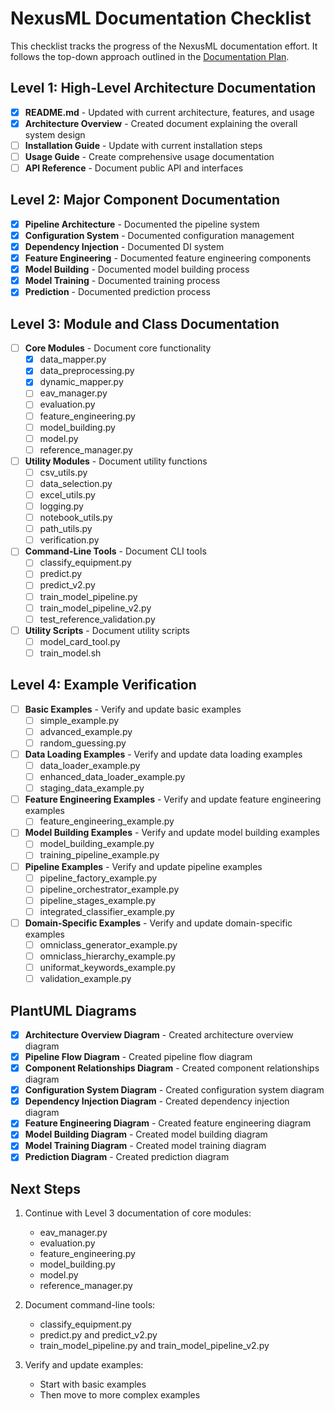 # NexusML Documentation Checklist

This checklist tracks the progress of the NexusML documentation effort. It follows the top-down approach outlined in the [Documentation Plan](documentation_plan.md).

## Level 1: High-Level Architecture Documentation

- [x] **README.md** - Updated with current architecture, features, and usage
- [x] **Architecture Overview** - Created document explaining the overall system design
- [ ] **Installation Guide** - Update with current installation steps
- [ ] **Usage Guide** - Create comprehensive usage documentation
- [ ] **API Reference** - Document public API and interfaces

## Level 2: Major Component Documentation

- [x] **Pipeline Architecture** - Documented the pipeline system
- [x] **Configuration System** - Documented configuration management
- [x] **Dependency Injection** - Documented DI system
- [x] **Feature Engineering** - Documented feature engineering components
- [x] **Model Building** - Documented model building process
- [x] **Model Training** - Documented training process
- [x] **Prediction** - Documented prediction process

## Level 3: Module and Class Documentation

- [ ] **Core Modules** - Document core functionality
  - [x] data_mapper.py
  - [x] data_preprocessing.py
  - [x] dynamic_mapper.py
  - [ ] eav_manager.py
  - [ ] evaluation.py
  - [ ] feature_engineering.py
  - [ ] model_building.py
  - [ ] model.py
  - [ ] reference_manager.py

- [ ] **Utility Modules** - Document utility functions
  - [ ] csv_utils.py
  - [ ] data_selection.py
  - [ ] excel_utils.py
  - [ ] logging.py
  - [ ] notebook_utils.py
  - [ ] path_utils.py
  - [ ] verification.py

- [ ] **Command-Line Tools** - Document CLI tools
  - [ ] classify_equipment.py
  - [ ] predict.py
  - [ ] predict_v2.py
  - [ ] train_model_pipeline.py
  - [ ] train_model_pipeline_v2.py
  - [ ] test_reference_validation.py

- [ ] **Utility Scripts** - Document utility scripts
  - [ ] model_card_tool.py
  - [ ] train_model.sh

## Level 4: Example Verification

- [ ] **Basic Examples** - Verify and update basic examples
  - [ ] simple_example.py
  - [ ] advanced_example.py
  - [ ] random_guessing.py

- [ ] **Data Loading Examples** - Verify and update data loading examples
  - [ ] data_loader_example.py
  - [ ] enhanced_data_loader_example.py
  - [ ] staging_data_example.py

- [ ] **Feature Engineering Examples** - Verify and update feature engineering examples
  - [ ] feature_engineering_example.py

- [ ] **Model Building Examples** - Verify and update model building examples
  - [ ] model_building_example.py
  - [ ] training_pipeline_example.py

- [ ] **Pipeline Examples** - Verify and update pipeline examples
  - [ ] pipeline_factory_example.py
  - [ ] pipeline_orchestrator_example.py
  - [ ] pipeline_stages_example.py
  - [ ] integrated_classifier_example.py

- [ ] **Domain-Specific Examples** - Verify and update domain-specific examples
  - [ ] omniclass_generator_example.py
  - [ ] omniclass_hierarchy_example.py
  - [ ] uniformat_keywords_example.py
  - [ ] validation_example.py

## PlantUML Diagrams

- [x] **Architecture Overview Diagram** - Created architecture overview diagram
- [x] **Pipeline Flow Diagram** - Created pipeline flow diagram
- [x] **Component Relationships Diagram** - Created component relationships diagram
- [x] **Configuration System Diagram** - Created configuration system diagram
- [x] **Dependency Injection Diagram** - Created dependency injection diagram
- [x] **Feature Engineering Diagram** - Created feature engineering diagram
- [x] **Model Building Diagram** - Created model building diagram
- [x] **Model Training Diagram** - Created model training diagram
- [x] **Prediction Diagram** - Created prediction diagram

## Next Steps

1. Continue with Level 3 documentation of core modules:
   - eav_manager.py
   - evaluation.py
   - feature_engineering.py
   - model_building.py
   - model.py
   - reference_manager.py

2. Document command-line tools:
   - classify_equipment.py
   - predict.py and predict_v2.py
   - train_model_pipeline.py and train_model_pipeline_v2.py

3. Verify and update examples:
   - Start with basic examples
   - Then move to more complex examples
